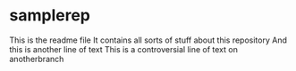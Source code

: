 # samplerep
This is the readme file
It contains all sorts of stuff about this repository
And this is another line of text
This is a controversial line of text on anotherbranch



